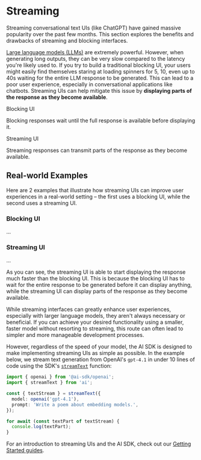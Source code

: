 # Streaming

Streaming conversational text UIs (like ChatGPT) have gained massive popularity over the past few months. This section explores the benefits and drawbacks of streaming and blocking interfaces.

[Large language models (LLMs)](overview.md#large-language-models) are extremely powerful. However, when generating long outputs, they can be very slow compared to the latency you're likely used to. If you try to build a traditional blocking UI, your users might easily find themselves staring at loading spinners for 5, 10, even up to 40s waiting for the entire LLM response to be generated. This can lead to a poor user experience, especially in conversational applications like chatbots. Streaming UIs can help mitigate this issue by **displaying parts of the response as they become available**.

Blocking UI

Blocking responses wait until the full response is available before displaying it.

Streaming UI

Streaming responses can transmit parts of the response as they become available.

## Real-world Examples

Here are 2 examples that illustrate how streaming UIs can improve user experiences in a real-world setting – the first uses a blocking UI, while the second uses a streaming UI.

### Blocking UI

...

### Streaming UI

...

As you can see, the streaming UI is able to start displaying the response much faster than the blocking UI. This is because the blocking UI has to wait for the entire response to be generated before it can display anything, while the streaming UI can display parts of the response as they become available.

While streaming interfaces can greatly enhance user experiences, especially with larger language models, they aren't always necessary or beneficial. If you can achieve your desired functionality using a smaller, faster model without resorting to streaming, this route can often lead to simpler and more manageable development processes.

However, regardless of the speed of your model, the AI SDK is designed to make implementing streaming UIs as simple as possible. In the example below, we stream text generation from OpenAI's `gpt-4.1` in under 10 lines of code using the SDK's [`streamText`](../reference/ai-sdk-core/stream-text.md) function:

```ts
import { openai } from '@ai-sdk/openai';
import { streamText } from 'ai';

const { textStream } = streamText({
  model: openai('gpt-4.1'),
  prompt: 'Write a poem about embedding models.',
});

for await (const textPart of textStream) {
  console.log(textPart);
}
```

For an introduction to streaming UIs and the AI SDK, check out our [Getting Started guides](../getting-started-folder-description.md).
